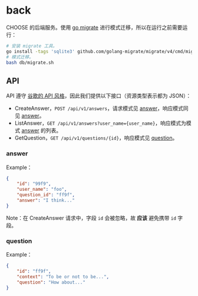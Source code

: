# back

CHOOSE 的后端服务。使用 [go migrate](https://github.com/golang-migrate/migrate/tree/master/cmd/migrate) 进行模式迁移，所以在运行之前需要运行：

```sh
# 安装 migrate 工具。
go install -tags 'sqlite3' github.com/golang-migrate/migrate/v4/cmd/migrate@latest
# 模式迁移。
bash db/migrate.sh
```

## API
API 遵守 [谷歌的 API 风格](https://cloud.google.com/apis/design/standard_methods?hl=zh-cn)，因此我们提供以下接口（资源类型表示都为 JSON）：

- CreateAnswer，`POST /api/v1/answers`，请求模式见 [answer](#answer)，响应模式同见 [answer](#answer)。
- ListAnswer，`GET /api/v1/answers?user_name={user_name}`，响应模式为模式 [answer](#answer) 的列表。
- GetQuestion，`GET /api/v1/questions/{id}`，响应模式见 [question](#question)。

### answer
Example：

```json
{
    "id": "99f9",
    "user_name": "foo",
    "question_id": "ff9f",
    "answer": "I think..."
}
```

Note：在 CreateAnswer 请求中，字段 `id` 会被忽略，故 **应该** 避免携带 `id` 字段。

### question
Example：

```json
{
    "id": "ff9f",
    "context": "To be or not to be...",
    "question": "How about..."
}
```
